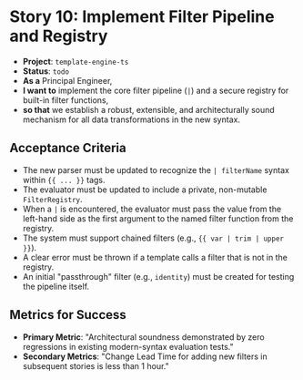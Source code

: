 # Story 10: Implement Filter Pipeline and Registry

- **Project**: `template-engine-ts`
- **Status**: `todo`
- **As a** Principal Engineer,
- **I want to** implement the core filter pipeline (`|`) and a secure registry for built-in filter functions,
- **so that** we establish a robust, extensible, and architecturally sound mechanism for all data transformations in the new syntax.

## Acceptance Criteria

- The new parser must be updated to recognize the `| filterName` syntax within `{{ ... }}` tags.
- The evaluator must be updated to include a private, non-mutable `FilterRegistry`.
- When a `|` is encountered, the evaluator must pass the value from the left-hand side as the first argument to the named filter function from the registry.
- The system must support chained filters (e.g., `{{ var | trim | upper }}`).
- A clear error must be thrown if a template calls a filter that is not in the registry.
- An initial "passthrough" filter (e.g., `identity`) must be created for testing the pipeline itself.

## Metrics for Success

- **Primary Metric**: "Architectural soundness demonstrated by zero regressions in existing modern-syntax evaluation tests."
- **Secondary Metrics**: "Change Lead Time for adding new filters in subsequent stories is less than 1 hour."
